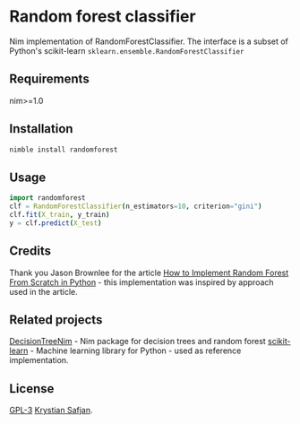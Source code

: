 # Random forest classifier

<!--
![[CircleCI](https://circleci.com/gh/izikeros/randomforest.svg?style=svg)
[![Status](https://img.shields.io/badge/status-beta-orange.svg[badge])]()
[![License](:https://img.shields.io/badge/License-GPL%20v3-blue.svg[License])]()
-->
Nim implementation of RandomForestClassifier. The interface is a subset of Python's scikit-learn `sklearn.ensemble.RandomForestClassifier`

## Requirements

nim>=1.0

## Installation

```sh
nimble install randomforest
```

## Usage

```nim
import randomforest
clf = RandomForestClassifier(n_estimators=10, criterion="gini")
clf.fit(X_train, y_train)
y = clf.predict(X_test)
```

## Credits

Thank you Jason Brownlee for the article [How to Implement Random Forest From Scratch in Python](https://machinelearningmastery.com/implement-random-forest-scratch-python/) - this implementation was inspired by approach used in the article.

## Related projects

[DecisionTreeNim](https://github.com/Michedev/DecisionTreeNim) - Nim package for decision trees and random forest
[scikit-learn](https://scikit-learn.org/) - Machine learning library for Python - used as reference implementation.

## License

[GPL-3](LICENSE) [Krystian Safjan](https://safjan.com/).


